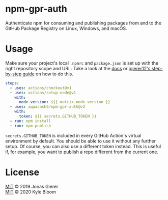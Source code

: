 # npm-gpr-auth

Authenticate npm for consuming and publishing packages from and to the GitHub
Package Registry on Linux, Windows, and macOS.

# Usage

Make sure your project's local `.npmrc` and `package.json` is set up with the
right repository scope and URL. Take a look at the
[docs](https://help.github.com/en/articles/configuring-npm-for-use-with-github-package-registry)
or
[jgierer12's step-by-step guide](https://dev.to/jgierer12/how-to-publish-packages-to-the-github-package-repository-4bai)
on how to do this.

```yaml
steps:
  - uses: actions/checkout@v1
  - uses: actions/setup-node@v1
    with:
      node-version: ${{ matrix.node-version }}
  - uses: aquacash5/npm-gpr-auth@v2
    with:
      token: ${{ secrets.GITHUB_TOKEN }}
  - run: npm install
  - run: npm publish
```

`secrets.GITHUB_TOKEN` is included in every GitHub Action's virtual environment
by default. You should be able to use it without any further setup. Of course,
you can also use a different token instead. This is useful if, for example, you
want to publish a repo different from the current one.

# License

[MIT](LICENSE) &copy; 2019 Jonas Gierer<br/>
[MIT](LICENSE) &copy; 2020 Kyle Bloom

